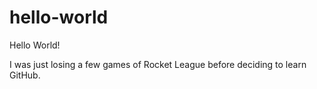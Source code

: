 # hello-world
Hello World!

I was just losing a few games of Rocket League before deciding to learn GitHub.
